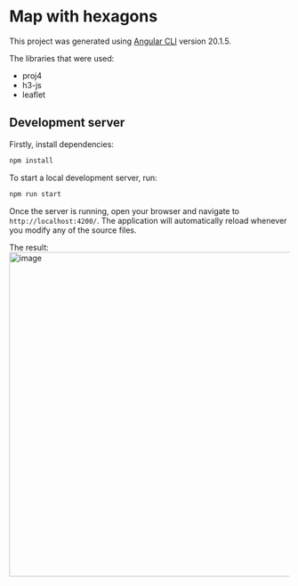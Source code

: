 # Map with hexagons

This project was generated using [Angular CLI](https://github.com/angular/angular-cli) version 20.1.5.

The libraries that were used:

- proj4
- h3-js
- leaflet

## Development server

Firstly, install dependencies:

```bash
npm install
```

To start a local development server, run:

```bash
npm run start
```

Once the server is running, open your browser and navigate to `http://localhost:4200/`. The application will automatically reload whenever you modify any of the source files.

The result:
<img width="1354" height="582" alt="image" src="https://github.com/user-attachments/assets/fc9ec53c-7aa8-4389-8b8f-b13cb20ee1d5" />

